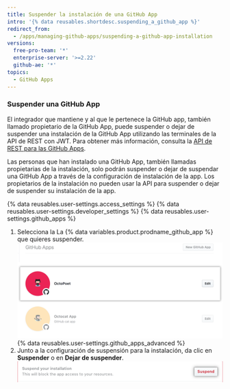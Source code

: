 ```yaml
---
title: Suspender la instalación de una GitHub App
intro: '{% data reusables.shortdesc.suspending_a_github_app %}'
redirect_from:
  - /apps/managing-github-apps/suspending-a-github-app-installation
versions:
  free-pro-team: '*'
  enterprise-server: '>=2.22'
  github-ae: '*'
topics:
  - GitHub Apps
---
```


### Suspender una GitHub App

El integrador que mantiene y al que le pertenece la GitHub app, también llamado propietario de la GitHub App, puede suspender o dejar de suspender una instalación de la GitHub App utilizando las terminales de la API de REST con JWT. Para obtener más información, consulta la [API de REST para las GitHub Apps](/rest/reference/apps).

Las personas que han instalado una GitHub App, también llamadas propietarias de la instalación, solo podrán suspender o dejar de suspendar una GitHub App a través de la configuración de instalación de la app. Los propietarios de la instalación no pueden usar la API para suspender o dejar de suspender su instalación de la app.

{% data reusables.user-settings.access_settings %}
{% data reusables.user-settings.developer_settings %}
{% data reusables.user-settings.github_apps %}
1. Selecciona la
La {% data variables.product.prodname_github_app %} que quieres suspender.
![Seleccion de apps](/assets/images/github-apps/github_apps_select-app.png)
{% data reusables.user-settings.github_apps_advanced %}
6. Junto a la configuración de suspensión para la instalación, da clic en **Suspender** o en **Dejar de suspender**. ![Suspender una GitHub App](/assets/images/github-apps/suspend-a-github-app.png)

